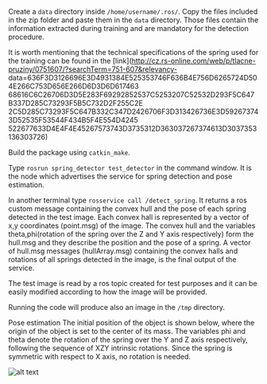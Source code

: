 Create a `data` directory inside `/home/username/.ros/`. Copy the files included in the zip folder and paste them in
the `data` directory. Those files contain the information extracted during training and are mandatory for the detection
procedure.

It is worth mentioning that the technical specifications of the spring used for the training can be found in the [link](http://cz.rs-online.com/web/p/tlacne-pruziny/0751607/?searchTerm=751-607&relevancy-
data=636F3D3126696E3D4931384E525353746F636B4E756D6265724D504E266C753D656E266D6D3D6D617463
68616C6C26706D3D5E283F69292852537C5253207C52532D293F5C647B337D285C73293F5B5C732D2F255C2E
2C5D285C73293F5C647B332C347D2426706F3D313426736E3D592673743D52535F53544F434B5F4E554D4245
522677633D4E4F4E45267573743D3735312D363037267374613D3037353136303726)

Build the package using `catkin_make`.

Type `rosrun spring_detector test_detector` in the command window. It is the node which advertises the service for
spring detection and pose estimation.

In another terminal type `rosservice call /detect_spring`. It returns a ros custom message containing the convex hull
and the pose of each spring detected in the test image. Each convex hall is represented by a vector of x,y coordinates
(point.msg) of the image. The convex hull and the variables theta,phi(rotation of the spring over the Z and Y axis
respectively) form the hull.msg and they describe the position and the pose of a spring. A vector of hull.msg messages
(hullArray.msg) containing the convex halls and rotations of all springs detected in the image, is the final output of
the service.

The test image is read by a ros topic created for test purposes and it can be easily modified according to how the
image will be provided.

Running the code will produce also an image in the `/tmp` directory.

Pose estimation
The initial position of the object is shown below, where the origin of the object is set to the center of its mass.
The variables phi and theta denote the rotation of the spring over the Y and Z axis respectively, following the
sequence of XZY intrinsic rotations. Since the spring is symmetric with respect to X axis, no rotation is needed.

![alt text](https://bytebucket.org/mitre7/radioroso_certh/raw/f94d787b762c68861151664a643431e063cef362/blender.png?token=11bd5f55d68c085f90ee105d01cfbd1af38bcee3 "reference")


